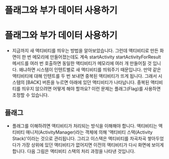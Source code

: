 # 플래그와 부가 데이터 사용하기


#  플래그와 부가 데이터 사용하기

- 지금까지 새 액티비티를 띄우는 방법을 알아보았습니다. 그런데 액티비티로 만든 화면이 한 번 메모리에 만들어졌는데도 계속 startActivity startActivityForResult 메서드를 여러 번 호출하면 동일한 액티비티가 메모리에 여러 개 만들어질 것
입니다. 왜냐하면 시스템이 인텐트별로 새 액티비티를 띄워주기 때문입니다. 만약 같은 액티비티에 대해 인텐트를 두 번 보내면 중복된 액티비티가 뜨게 됩니다. 그래서 시스템의 [BACK] 버튼을 누르면 아래에 있던 액티비티가 나타납니다. 중복된 액티비티를 띄우지 않으려면 어떻게 해야 할까요? 이런 문제는 플래그(Flag)를 사용하면 조정할 수 있습니다.

## 플래그

- 플래그를 이해하려면 액티비티가 처리되는 방식을 이해해야 합니다. 액티비티는 액티비티 매니저(ActivityManager)라는 객체에 의해 '액티비티 스택(Activity Stack)'이라는 것으로 관리됩니다. 그리고 이스택은 액티비티를 차곡차곡 쌓아두었다가 가장 상위에 있던 액티비티가 없어지면 이전의 액티비티가 다시 화면에 보이게 합니다. 다음 그림은 액티비티 스택의 처리 과정을 나타낸 것입니다.

